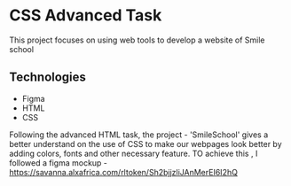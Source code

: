 # CSS Advanced Task
This project focuses on using web tools to develop a website of Smile school

## Technologies
- Figma
- HTML
- CSS

Following the advanced HTML task, the project - 'SmileSchool' gives a better understand on the use of CSS to make our webpages look better by adding colors, fonts and other necessary feature. TO achieve this , I followed a figma mockup - https://savanna.alxafrica.com/rltoken/Sh2bjjzliJAnMerEI6I2hQ